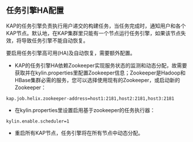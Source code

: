 ## 任务引擎HA配置KAP的任务引擎负责执行用户递交的构建任务，当任务完成时，通知用户和各个KAP节点。默认地，在KAP集群里只能有一个节点运行任务引擎，如果该节点失效，将导致任务引擎不能自动恢复。要启用任务引擎高可用(HA)及自动恢复，需要额外配置。 - KAP的任务引擎HA依赖Zookeeper实现服务状态的监测和动态分配，故需要获取并在kylin.properties里配置Zookeeper信息；Zookeeper是Hadoop和HBase集群必需的服务，您可以选择使用现有的Zookeeper，或启动新的Zookeeper： ```kap.job.helix.zookeeper-address=host1:2181,host2:2181,host3:2181``` - 在kylin.properties里设置启用基于zookeeper的任务执行器：```kylin.enable.scheduler=1```  - 重启所有KAP节点，任务引擎将在所有节点中动态分配。
